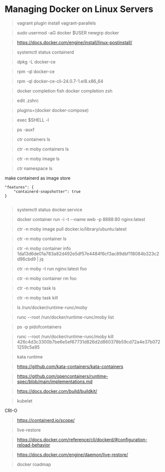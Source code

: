 # Managing Docker on Linux Servers

> vagrant plugin install vagrant-parallels

> sudo usermod -aG docker $USER
> newgrp docker

> https://docs.docker.com/engine/install/linux-postinstall/

> systemctl status containerd

> dpkg -L docker-ce

> rpm -ql  docker-ce

> rpm -ql  docker-ce-cli-24.0.7-1.el8.x86_64

> docker  completion fish
> docker  completion zsh


> edit .zshrc 

> plugins=(docker docker-compose)

> exec $SHELL -l

> ps -auxf

> ctr containers ls

> ctr -n moby containers ls

> ctr -n moby image ls

> ctr namespace ls


make containerd as image store

```
"features": {
    "containerd-snapshotter": true
}


```

> systemctl status docker.service

> docker container run  -i -t --name web -p 8888:80 nginx:latest


> ctr -n moby image pull docker.io/library/ubuntu:latest

> ctr -n moby container ls

> ctr -n moby container info 1da13d6de01a783a82d492e5df57e4484f6cf3ac89dbf118084b323c2d96cbd9  | jq

> ctr -n moby -t run nginx:latest foo

> ctr -n moby container rm foo

> ctr -n moby task ls

> ctr -n moby task kill


> ls /run/docker/runtime-runc/moby

> runc --root /run/docker/runtime-runc/moby list


> ps -p pidofcontainers

> runc --root /run/docker/runtime-runc/moby kill 426c4d3c3300b7be6e5ef67731d826d2d860378b59cd72a4e37b0721259c5a95


> kata runtime

> https://github.com/kata-containers/kata-containers

> https://github.com/opencontainers/runtime-spec/blob/main/implementations.md

> https://docs.docker.com/build/buildkit/


> kubelet

CRI-O

> https://containerd.io/scope/


> live-restore


> https://docs.docker.com/reference/cli/dockerd/#configuration-reload-behavior


> https://docs.docker.com/engine/daemon/live-restore/

> docker roadmap

